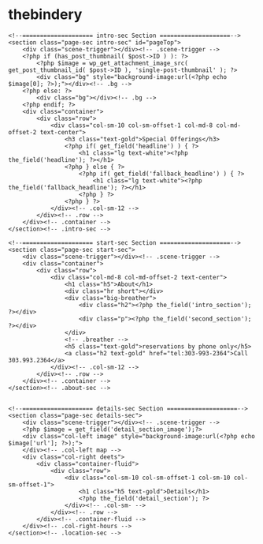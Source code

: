 # thebindery
<?php
/**
 * Template Name: Sunday Dinners Template
 *
 * @package Bindery
 * @since Bindery 1.0
 */
get_header(); ?>	

	<!--==================== intro-sec Section ====================-->
	<section class="page-sec intro-sec" id="pageTop">
		<div class="scene-trigger"></div><!-- .scene-trigger -->
		<?php if (has_post_thumbnail( $post->ID ) ): ?>
			<?php $image = wp_get_attachment_image_src( get_post_thumbnail_id( $post->ID ), 'single-post-thumbnail' ); ?>
			<div class="bg" style="background-image:url(<?php echo $image[0]; ?>);"></div><!-- .bg -->
		<?php else: ?>
			<div class="bg"></div><!-- .bg -->
		<?php endif; ?>
		<div class="container">
			<div class="row">
				<div class="col-sm-10 col-sm-offset-1 col-md-8 col-md-offset-2 text-center">
					<h3 class="text-gold">Special Offerings</h3>
					<?php if( get_field('headline') ) { ?>
						<h1 class="lg text-white"><?php the_field('headline'); ?></h1>
					<?php } else { ?>
						<?php if( get_field('fallback_headline') ) { ?>
							<h1 class="lg text-white"><?php the_field('fallback_headline'); ?></h1>
						<?php } ?>
					<?php } ?>
				</div><!-- .col-sm-12 -->
			</div><!-- .row -->
		</div><!-- .container -->
	</section><!-- .intro-sec -->
	
	<!--==================== start-sec Section ====================-->
	<section class="page-sec start-sec">
		<div class="scene-trigger"></div><!-- .scene-trigger -->
		<div class="container">
			<div class="row">
				<div class="col-md-8 col-md-offset-2 text-center">
					<h1 class="h5">About</h1>
					<div class="hr short"></div>
					<div class="big-breather">
						<div class="h2"><?php the_field('intro_section'); ?></div>
						<div class="p"><?php the_field('second_section'); ?></div>
					</div>
					<!-- .breather -->
					<h5 class="text-gold">reservations by phone only</h5>
					<a class="h2 text-gold" href="tel:303-993-2364">Call 303.993.2364</a>
				</div><!-- .col-sm-12 -->
			</div><!-- .row -->
		</div><!-- .container -->
	</section><!-- .about-sec -->

	
	<!--==================== details-sec Section ====================-->
	<section class="page-sec details-sec">
		<div class="scene-trigger"></div><!-- .scene-trigger -->
		<?php $image = get_field('detail_section_image');?>
		<div class="col-left image" style="background-image:url(<?php echo $image['url']; ?>);">
		</div><!-- .col-left map -->
		<div class="col-right deets">
			<div class="container-fluid">
				<div class="row">
					<div class="col-sm-10 col-sm-offset-1 col-sm-10 col-sm-offset-1"> 
						<h1 class="h5 text-gold">Details</h1>
						<?php the_field('detail_section'); ?>
					</div><!-- .col-sm- -->
				</div><!-- .row -->
			</div><!-- .container-fluid -->
		</div><!-- .col-right-hours -->
	</section><!-- .location-sec -->
	
	




<?php get_footer(); ?>
